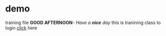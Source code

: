 # demo
training file
**GOOD AFTERNOON**-
_Have a **nice** day_
this is tranining class
to login [click](login.html) here
  
